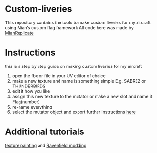 # Custom-liveries
This repository contains the tools to make custom liveries for my aircraft using Mian’s custom flag framework
All code here was made by [MianReplicate](https://github.com/MianReplicate/Custom-Flags-Framework/tree/stable)

# Instructions 
this is a step by step guide on making custom liveries for my aircraft
1. open the fbx or file in your UV editor of choice
2. make a new texture and name is something simple E.g. SABRE2 or THUNDERBIRDS
3. edit it how you like
4. assign this new texture to the mutator or make a new slot and name it Flag(number)
5. re-name everything
6. select the mutator object and export
   further instructions [here](https://github.com/MianReplicate/Custom-Flags-Framework/blob/stable/TEMPLATE-INFO.md)

# Additional tutorials
[texture painting](https://www.youtube.com/watch?v=9OVvnOh2ZGk) and
[Ravenfield modding](https://ravenfieldgame.com/modding.html)
